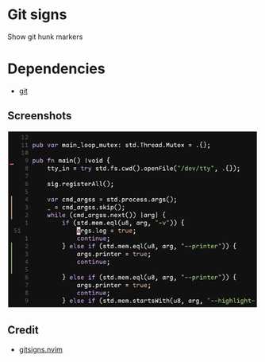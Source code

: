 # Git signs

Show git hunk markers

# Dependencies

- [git](https://git-scm.com)

## Screenshots

![Screenshot git signs](/img/screenshot-git-signs.png)

## Credit

- [gitsigns.nvim](https://github.com/lewis6991/gitsigns.nvim)
